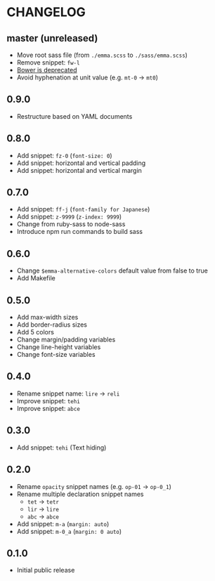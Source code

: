 # CHANGELOG

## master (unreleased)
* Move root sass file (from `./emma.scss` to `./sass/emma.scss`)
* Remove snippet: `fw-l`
* [Bower is deprecated](https://github.com/bower/bower#bower---a-package-manager-for-the-web)
* Avoid hyphenation at unit value (e.g. `mt-0` -> `mt0`)

## 0.9.0
* Restructure based on YAML documents

## 0.8.0
* Add snippet: `fz-0` (`font-size: 0`)
* Add snippet: horizontal and vertical padding
* Add snippet: horizontal and vertical margin

## 0.7.0
* Add snippet: `ff-j` (`font-family for Japanese`)
* Add snippet: `z-9999` (`z-index: 9999`)
* Change from ruby-sass to node-sass
* Introduce npm run commands to build sass

## 0.6.0
* Change `$emma-alternative-colors` default value from false to true
* Add Makefile

## 0.5.0
* Add max-width sizes
* Add border-radius sizes
* Add 5 colors
* Change margin/padding variables
* Change line-height variables
* Change font-size variables

## 0.4.0
* Rename snippet name: `lire` -> `reli`
* Improve snippet: `tehi`
* Improve snippet: `abce`

## 0.3.0
* Add snippet: `tehi` (Text hiding)

## 0.2.0
* Rename `opacity` snippet names (e.g. `op-01` -> `op-0_1`)
* Rename multiple declaration snippet names
    * `tet` -> `tetr`
    * `lir` -> `lire`
    * `abc` -> `abce`
* Add snippet: `m-a` (`margin: auto`)
* Add snippet: `m-0_a` (`margin: 0 auto`)

## 0.1.0
* Initial public release
